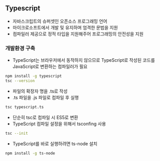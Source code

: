 ## Typescript
- 자바스크립트의 슈퍼셋인 오픈소스 프로그래밍 언어
- 마이크로소프트에서 개발 및 유지하며 엄격한 문법을 지원
- 컴파일러 제공으로 정적 타입을 지원해주어 프로그래밍의 안전성을 지원

### 개발환경 구축
- TypeScript는 브라우저에서 동작하지 않으므로 TypeScript로 작성된 코드를  JavaScript로 변환하는 컴파일러가 필요

```bash
npm install -g typescript
tsc --version
```

- 파일의 확장자 명을 .ts로 작성
- .ts 파일을 .js 파일로 컴파일 후 실행

```bash
tsc typescript.ts
```

- 단순히 tsc로 컴파일 시 ES5로 변환
- TypeScript 컴파일 설정을 위해서 tsconfing 사용

```bash
tsc --init
```

- TypeScript를 바로 실행하려면 ts-node 설치

```bash
npm install -g ts-node
```